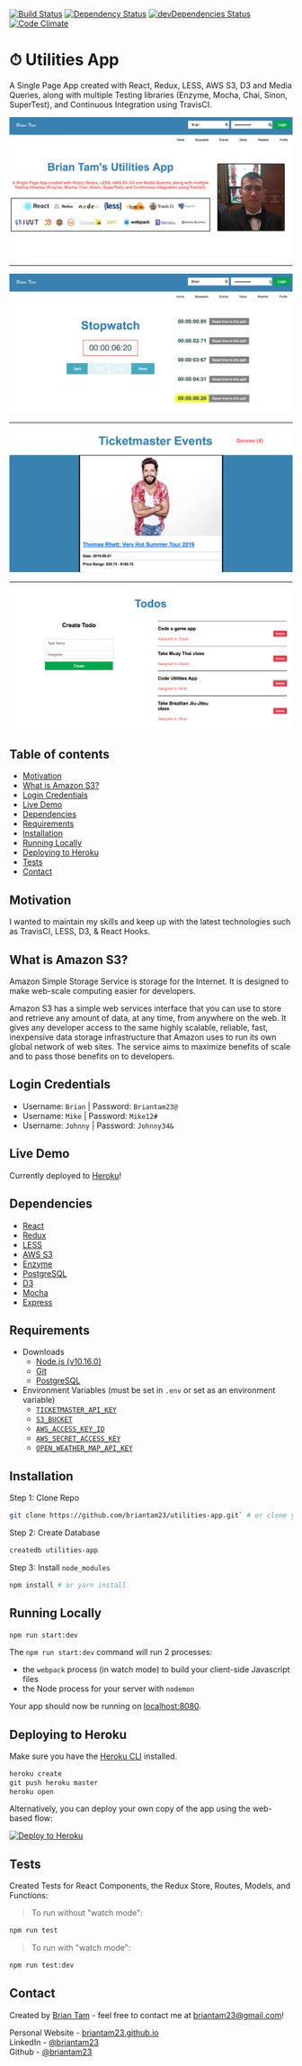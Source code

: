 [![Build Status](https://travis-ci.org/briantam23/utilities-app.svg?branch=master)](https://travis-ci.org/briantam23/utilities-app)
[![Dependency Status](https://david-dm.org/briantam23/utilities-app.svg)](https://david-dm.org/briantam23/utilities-app)
[![devDependencies Status](https://david-dm.org/briantam23/utilities-app/dev-status.svg)](https://david-dm.org/briantam23/utilities-app?type=dev)
[![Code Climate](https://codeclimate.com/github/briantam23/utilities-app/badges/gpa.svg)](https://codeclimate.com/github/briantam23/utilities-app/)

# ⏱ Utilities App

A Single Page App created with React, Redux, LESS, AWS S3, D3 and Media Queries, along with multiple Testing libraries (Enzyme, Mocha, Chai, Sinon, SuperTest), and Continuous Integration using TravisCI.

![Home page screenshot](./public/img/screenshots/homepage_screen.png) <hr/>
![Stopwatch page screenshot](./public/img/screenshots/stopwatch_screen.png) <hr/>
![Events page screenshot](./public/img/screenshots/events_screen.png) <hr/>
![Todos page screenshot](./public/img/screenshots/todos_screen.png)

## Table of contents
* [Motivation](#motivation)
* [What is Amazon S3?](#what-is-amazon-s3?)
* [Login Credentials](#login-credentials)
* [Live Demo](#live-demo)
* [Dependencies](#dependencies)
* [Requirements](#requirements)
* [Installation](#installation)
* [Running Locally](#running-locally)
* [Deploying to Heroku](#deploying-to-heroku)
* [Tests](#tests)
* [Contact](#contact)

## Motivation
I wanted to maintain my skills and keep up with the latest technologies such as TravisCI, LESS, D3, & React Hooks.

## What is Amazon S3?
Amazon Simple Storage Service is storage for the Internet. It is designed to make web-scale computing easier for developers.

Amazon S3 has a simple web services interface that you can use to store and retrieve any amount of data, at any time, from anywhere on the web. It gives any developer access to the same highly scalable, reliable, fast, inexpensive data storage infrastructure that Amazon uses to run its own global network of web sites. The service aims to maximize benefits of scale and to pass those benefits on to developers.

## Login Credentials

* Username: `Brian`  | Password: `Briantam23@`
* Username: `Mike`   | Password: `Mike12#`
* Username: `Johnny` | Password: `Johnny34&` 

## Live Demo

Currently deployed to [Heroku](https://btam-utilities-app.herokuapp.com)!

## Dependencies

* [React](https://reactjs.org)
* [Redux](https://redux.js.org)
* [LESS](http://lesscss.org)
* [AWS S3](https://aws.amazon.com/s3)
* [Enzyme](https://airbnb.io/enzyme)
* [PostgreSQL](https://www.postgresql.org)
* [D3](https://d3js.org)
* [Mocha](https://mochajs.org)
* [Express](https://expressjs.com)

## Requirements

* Downloads
    * [Node.js (v10.16.0)](https://nodejs.org/en/)
    * [Git](https://git-scm.com/downloads)
    * [PostgreSQL](https://www.postgresql.org/download/)
* Environment Variables (must be set in `.env` or set as an environment variable)
    * [`TICKETMASTER_API_KEY`](https://developer.ticketmaster.com/products-and-docs/apis/getting-started/)
    * [`S3_BUCKET`](https://docs.aws.amazon.com/AmazonS3/latest/dev/UsingBucket.html)
    * [`AWS_ACCESS_KEY_ID`](https://aws.amazon.com/premiumsupport/knowledge-center/create-access-key/)
    * [`AWS_SECRET_ACCESS_KEY`](https://aws.amazon.com/blogs/security/wheres-my-secret-access-key/)
    * [`OPEN_WEATHER_MAP_API_KEY`](https://openweathermap.org/appid)

## Installation

Step 1: Clone Repo
```sh
git clone https://github.com/briantam23/utilities-app.git` # or clone your own fork
```

Step 2: Create Database
```sh
createdb utilities-app
```

Step 3: Install `node_modules`
```sh
npm install # or yarn install
```

## Running Locally

```sh
npm run start:dev
```

The `npm run start:dev` command will run 2 processes:
* the `webpack` process (in watch mode) to build your client-side Javascript files
* the Node process for your server with `nodemon`

Your app should now be running on [localhost:8080](http://localhost:8080).

## Deploying to Heroku

Make sure you have the [Heroku CLI](https://devcenter.heroku.com/articles/heroku-cli) installed.

```
heroku create
git push heroku master
heroku open
```

Alternatively, you can deploy your own copy of the app using the web-based flow:

[![Deploy to Heroku](https://www.herokucdn.com/deploy/button.png)](https://heroku.com/deploy)

## Tests

Created Tests for React Components, the Redux Store, Routes, Models, and Functions:

> To run without "watch mode": 
```sh
npm run test
``` 

> To run with "watch mode":
```sh
npm run test:dev
```

## Contact
Created by [Brian Tam](http://briantam23.github.io) - feel free to contact me at [briantam23@gmail.com](mailto:briantam23@gmail.com)!

Personal Website - [briantam23.github.io](http://briantam23.github.io) <br/>
LinkedIn - [@briantam23](https://linkedin.com/in/briantam23/) <br/>
Github - [@briantam23](https://github.com/briantam23)